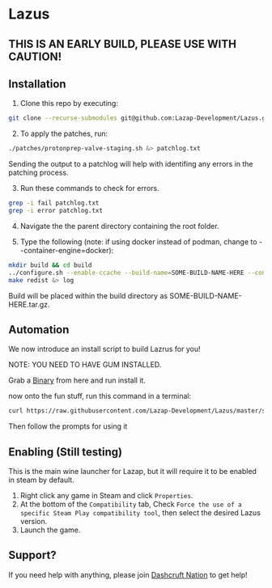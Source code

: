 # Lazus

## **THIS IS AN EARLY BUILD, PLEASE USE WITH CAUTION!**

## Installation

1. Clone this repo by executing:

```sh
git clone --recurse-submodules git@github.com:Lazap-Development/Lazus.git lazus
```

2. To apply the patches, run:

```sh
./patches/protonprep-valve-staging.sh &> patchlog.txt
```

Sending the output to a patchlog will help with identifing any errors in the patching process.

3. Run these commands to check for errors.
```sh
grep -i fail patchlog.txt
grep -i error patchlog.txt 
```

4. Navigate the the parent directory containing the root folder.

5. Type the following (note: if using docker instead of podman, change to --container-engine=docker):

```sh
mkdir build && cd build
../configure.sh --enable-ccache --build-name=SOME-BUILD-NAME-HERE --container-engine=podman
make redist &> log
```

Build will be placed within the build directory as SOME-BUILD-NAME-HERE.tar.gz.

## Automation

We now introduce an install script to build Lazrus for you!

NOTE: YOU NEED TO HAVE GUM INSTALLED.

Grab a [Binary](https://github.com/charmbracelet/gum/releases/tag/v0.8.0) from here and run install it.

now onto the fun stuff, run this command in a terminal:
```sh
curl https://raw.githubusercontent.com/Lazap-Development/Lazus/master/scripts/install.sh | sh
```

Then follow the prompts for using it

## Enabling (Still testing)

This is the main wine launcher for Lazap, but it will require it to be enabled in steam by default. 

1. Right click any game in Steam and click `Properties`.
2. At the bottom of the `Compatibility` tab, Check `Force the use of a specific Steam Play compatibility tool`, then select the desired Lazus version.
3. Launch the game.

## Support?

If you need help with anything, please join [Dashcruft Nation](discord.gg/dashcruft) to get help!